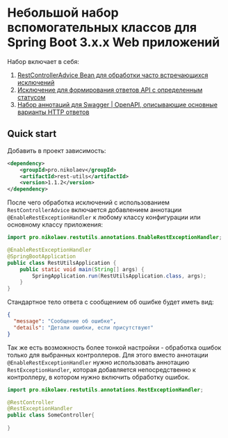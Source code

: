 # Небольшой набор вспомогательных классов для Spring Boot 3.x.x Web приложений

Набор включает в себя:

1. [RestControllerAdvice Bean для обработки часто встречающихся исключений](https://gitverse.ru/realimp/rest-utils/wiki/WIKIRSTTLS-1)
2. [Исключение для формирования ответов API с определенным статусом](https://gitverse.ru/realimp/rest-utils/wiki/WIKIRSTTLS-2)
3. [Набор аннотаций для Swagger | OpenAPI, описывающие основные варианты HTTP ответов](https://gitverse.ru/realimp/rest-utils/wiki/WIKIRSTTLS-3)

## Quick start

Добавить в проект зависимость:

```xml
<dependency>
    <groupId>pro.nikolaev</groupId>
    <artifactId>rest-utils</artifactId>
    <version>1.1.2</version>
</dependency>
```

После чего обработка исключений с использованием `RestControllerAdvice` включается добавлением аннотации 
`@EnableRestExceptionHandler` к любому классу конфигурации или основному классу приложения:

```java
import pro.nikolaev.restutils.annotations.EnableRestExceptionHandler;

@EnableRestExceptionHandler
@SpringBootApplication
public class RestUtilsApplication {
    public static void main(String[] args) {
        SpringApplication.run(RestUtilsApplication.class, args);
    }
}
```

Стандартное тело ответа с сообщением об ошибке будет иметь вид:

```json
{
  "message": "Сообщение об ошибке",
  "details": "Детали ошибки, если присутствуют"
}
```

Так же есть возможность более тонкой настройки - обработка ошибок только для выбранных контроллеров.
Для этого вместо аннотации `@EnableRestExceptionHandler` нужно использовать аннотацию `RestExceptionHandler`,
которая добавляется непосредственно к контроллеру, в котором нужно включить обработку ошибок.

```java
import pro.nikolaev.restutils.annotations.RestExceptionHandler;

@RestController
@RestExceptionHandler
public class SomeController{
    
}
```
